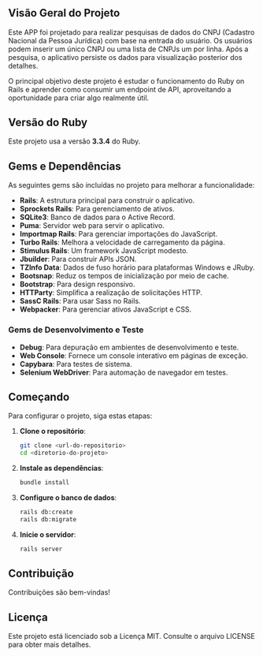 #
## Visão Geral do Projeto

Este APP foi projetado para realizar pesquisas de dados do CNPJ (Cadastro Nacional da Pessoa Jurídica) com base na entrada do usuário. Os usuários podem inserir um único CNPJ ou uma lista de CNPJs um por linha. Após a pesquisa, o aplicativo persiste os dados para visualização posterior dos detalhes.

O principal objetivo deste projeto é estudar o funcionamento do Ruby on Rails e aprender como consumir um endpoint de API, aproveitando a oportunidade para criar algo realmente útil.

## Versão do Ruby

Este projeto usa a versão **3.3.4** do Ruby.

## Gems e Dependências

As seguintes gems são incluídas no projeto para melhorar a funcionalidade:

- **Rails**: A estrutura principal para construir o aplicativo.
- **Sprockets Rails**: Para gerenciamento de ativos.
- **SQLite3**: Banco de dados para o Active Record.
- **Puma**: Servidor web para servir o aplicativo.
- **Importmap Rails**: Para gerenciar importações do JavaScript.
- **Turbo Rails**: Melhora a velocidade de carregamento da página.
- **Stimulus Rails**: Um framework JavaScript modesto.
- **Jbuilder**: Para construir APIs JSON.
- **TZInfo Data**: Dados de fuso horário para plataformas Windows e JRuby.
- **Bootsnap**: Reduz os tempos de inicialização por meio de cache.
- **Bootstrap**: Para design responsivo.
- **HTTParty**: Simplifica a realização de solicitações HTTP.
- **SassC Rails**: Para usar Sass no Rails.
- **Webpacker**: Para gerenciar ativos JavaScript e CSS.

### Gems de Desenvolvimento e Teste

- **Debug**: Para depuração em ambientes de desenvolvimento e teste.
- **Web Console**: Fornece um console interativo em páginas de exceção.
- **Capybara**: Para testes de sistema.
- **Selenium WebDriver**: Para automação de navegador em testes.

## Começando

Para configurar o projeto, siga estas etapas:

1. **Clone o repositório**:
   ```bash
   git clone <url-do-repositorio>
   cd <diretorio-do-projeto>
   ```

2. **Instale as dependências**:
   ```bash
   bundle install
   ```

3. **Configure o banco de dados**:
   ```bash
   rails db:create
   rails db:migrate
   ```

4. **Inicie o servidor**:
   ```bash
   rails server
   ```

## Contribuição

Contribuições são bem-vindas!

## Licença

Este projeto está licenciado sob a Licença MIT. Consulte o arquivo LICENSE para obter mais detalhes.